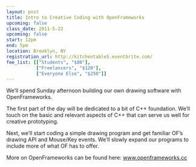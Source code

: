 ```yaml
---
layout: post
title: Intro to Creative Coding with OpenFrameworks
upcoming: false
class_date: 2011-5-22
upcoming: false
start: 12pm
end: 5pm
location: Brooklyn, NY
registration_url: http://kitchentable5.eventbrite.com/
fee_list: [["Students", "$80"],
           ["Freelancers", "$120"],
           ["Everyone Else", "$250"]]
---
```



We’ll spend Sunday afternoon building our own drawing software with OpenFrameworks. 
 
The first part of the day will be dedicated to a bit of C++ foundation. We’ll touch on the basic and relevant aspects of C++ that can serve us well for creative prototyping.
 
Next, we’ll start coding a simple drawing program and get familiar OF’s drawing API and Mouse/Key events. We’ll slowly expand our programs to include more of what OF has to offer.
 
More on OpenFrameworks can be found here: <a href="http://www.openframeworks.cc">www.openframeworks.cc</a>


 

